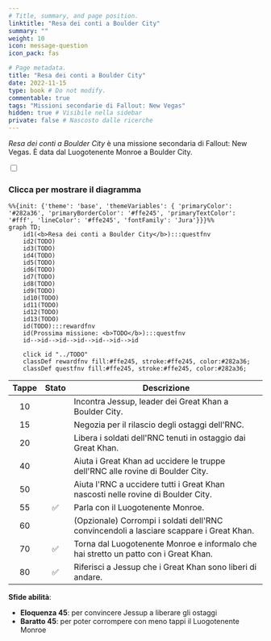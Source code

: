 ```yaml
---
# Title, summary, and page position.
linktitle: "Resa dei conti a Boulder City"
summary: ""
weight: 10
icon: message-question
icon_pack: fas

# Page metadata.
title: "Resa dei conti a Boulder City"
date: 2022-11-15
type: book # Do not modify.
commentable: true
tags: "Missioni secondarie di Fallout: New Vegas"
hidden: true # Visibile nella sidebar
private: false # Nascosto dalle ricerche
---
```


<div class="fnv">


*Resa dei conti a Boulder City* è una missione secondaria di Fallout: New Vegas. È data dal Luogotenente Monroe a Boulder City.


<section class="chart-collapse">
<input type="checkbox" name="collapse2" id="handle2">
<h3 class="handle">
<label for="handle2">Clicca per mostrare il diagramma</label>
</h3>
<div class="content">

```mermaid
%%{init: {'theme': 'base', 'themeVariables': { 'primaryColor': '#282a36', 'primaryBorderColor': '#ffe245', 'primaryTextColor': '#fff', 'lineColor': '#ffe245', 'fontFamily': 'Jura'}}}%%
graph TD;
    id1(<b>Resa dei conti a Boulder City</b>):::questfnv
    id2(TODO)
    id3(TODO)
    id4(TODO)
    id5(TODO)
    id6(TODO)
    id7(TODO) 
    id8(TODO)
    id9(TODO)
    id10(TODO)
    id11(TODO)
    id12(TODO)
    id13(TODO) 
    id(TODO):::rewardfnv
    id(Prossima missione: <b>TODO</b>):::questfnv
    id-->id-->id-->id-->id-->id-->id
    
    click id "../TODO"
    classDef rewardfnv fill:#ffe245, stroke:#ffe245, color:#282a36;
    classDef questfnv fill:#ffe245, stroke:#ffe245, color:#282a36;
```

</div>
</section>

| Tappe |       Stato        | Descrizione |
|:-----:|:------------------:| ----------- |
|                           10                          |            | Incontra Jessup, leader dei Great Khan a Boulder City.                                                                                                                      |
|                           15                          |            | Negozia per il rilascio degli ostaggi dell'RNC.                                                                                                                             |
|                           20                          |            | Libera i soldati dell'RNC tenuti in ostaggio dai Great Khan.                                                                                                                |
|                           40                          |            | Aiuta i Great Khan ad uccidere le truppe dell'RNC alle rovine di Boulder City.                                                                                              |
|                           50                          |            | Aiuta l'RNC a uccidere tutti i Great Khan nascosti nelle rovine di Boulder City.                                                                                            |
|                           55                          | :white_check_mark: | Parla con il Luogotenente Monroe.                                                                                                                                           |
|                           60                          |            | (Opzionale) Corrompi i soldati dell'RNC convincendoli a lasciare scappare i Great Khan.                                                                                     |
|                           70                          | :white_check_mark: | Torna dal Luogotenente Monroe e informalo che hai stretto un patto con i Great Khan.                                                                                        |
|                           80                          | :white_check_mark: | Riferisci a Jessup che i Great Khan sono liberi di andare.                                                                                                                  |



**Sfide abilità**:
- **Eloquenza 45**: per convincere Jessup a liberare gli ostaggi
- **Baratto 45**: per poter corrompere con meno tappi il Luogotenente Monroe 




</div>


